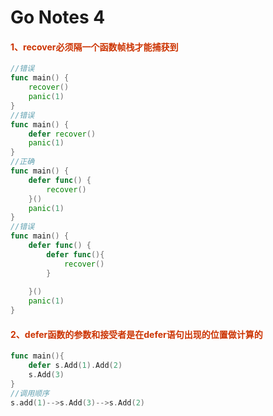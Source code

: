 # Go Notes 4




#### <font color=#CC3300>1、recover必须隔一个函数帧栈才能捕获到</font>

```go
//错误
func main() {
	recover()
	panic(1)
}
//错误
func main() {
	defer recover()
	panic(1)
}
//正确
func main() {
	defer func() {
		recover()
	}()
	panic(1)
}
//错误
func main() {
	defer func() {
		defer func(){
			recover()
		}
		
	}()
	panic(1)
}
```

#### <font color=#CC3300>2、defer函数的参数和接受者是在defer语句出现的位置做计算的</font>

```go
func main(){
    defer s.Add(1).Add(2)
    s.Add(3)
}
//调用顺序
s.add(1)-->s.Add(3)-->s.Add(2)
```

#### 

